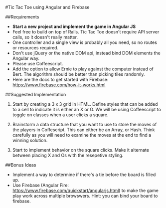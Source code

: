 #Tic Tac Toe using Angular and Firebase

##Requirements

- **Start a new project and implement the game in Angular JS**
- Feel free to build on top of Rails. Tic Tac Toe doesn't require API server calls, so it doesn't really matter.
- One controller and a single view is probably all you need, so no routes or resources required.
- Don't use jQuery or the native DOM api, instead bind DOM elements the Angular way.
- Please use Coffeescript.
- Add the option to allow Ernie to play against the computer instead of Bert. The algorithm should be better than picking tiles randomly. 
- Here are the docs to get started with Firebase: https://www.firebase.com/how-it-works.html


##Suggested Implementation

1. Start by creating a 3 x 3 grid in HTML. Define styles that can be added to a cell to indicate it is either an X or O. We will be using Coffeescript to toggle on classes when a user clicks a square.

2. Brainstorm a data structure that you want to use to store the moves of the players in Coffescript. This can either be an Array, or Hash. Think carefully as you will need to examine the moves at the end to find a winning solution.

3. Start to implement behavior on the square clicks. Make it alternate between placing X and Os with the resepetive styling.


##Bonus Ideas

- Implement a way to determine if there's a tie before the board is filled up.
- Use Firebase (Angular Fire: https://www.firebase.com/quickstart/angularjs.html) to make the game play work across multiple browswers. Hint: you can bind your board to firebase.